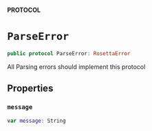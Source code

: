 **PROTOCOL**

# `ParseError`

```swift
public protocol ParseError: RosettaError
```

All Parsing errors should implement this protocol

## Properties
### `message`

```swift
var message: String
```
